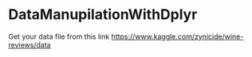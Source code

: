 # DataManupilationWithDplyr

Get your data file from this link https://www.kaggle.com/zynicide/wine-reviews/data
